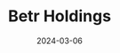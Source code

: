 ---  
layout: startup_page  
title: "Betr Holdings"  
id: "betr.app"  
permalink: "/betrholdingsbetr.app03062024/"  
website: "https://betr.app/"  
funding_round: "Strategic Financing"  
funding_amount: "$15M"  
investors: "Harmony Partners, 10x Capital, Fuel Venture Capital, Aliya Capital Partners, Roger Ehrenberg/Eberg Capital"  
about: "Betr is a sports gaming and sports media company focused on enhancing sports consumption through entertainment. Its gaming products offer a simplified user interface for casual fans, and its media division, Betr Media, boasts a large social following and original short-form video content."  
markets: "Sports Gaming, Sports Media, Daily Fantasy Sports, iGaming"  
hq: "Miami, Florida, United States"  
founded_year: "2022"  
linkedin: "https://www.linkedin.com/company/betr"  
twitter: "https://twitter.com/betr"  
instagram: ""  
facebook: "https://www.facebook.com/betrtoday"  
crunchbase: "https://www.crunchbase.com/organization/betr-364d"  
pitchbook: "https://pitchbook.com/profiles/company/399219-76"  

date_display: "06-Mar-2024"  
date: "2024-03-06"

# SEO Optimization  
meta_title: "Betr Holdings - Strategic Financing Funding ($15M)"  
meta_description: "Betr Holdings, Betr is a sports gaming and sports media company focused on enhancing sports consumption through entertainment. Its gaming products offer a simplified..."  
meta_keywords: "Betr Holdings, Sports Gaming, Sports Media, Daily Fantasy Sports, iGaming, Strategic Financing funding"  
canonical_url: "https://startup.projectstartups.com/betrholdingsbetr.app03062024/"  
---